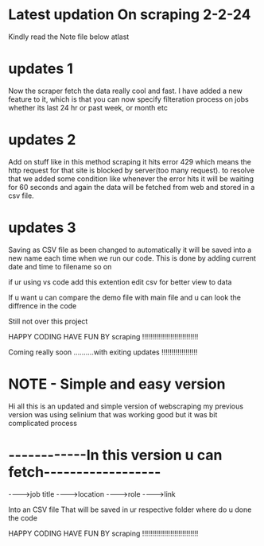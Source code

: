 # Latest updation On scraping 2-2-24

Kindly read the Note file below atlast

# updates 1 
Now the scraper fetch the data really cool  and fast. I have added a new feature to it, which is that you can now specify 
filteration process on jobs whether its last 24 hr or past week, or month etc 

# updates 2
Add on stuff like in this method scraping it hits error 429 which means the http request for that site  is blocked by server(too many request). to resolve that we added some condition like whenever the error hits it will be waiting for 60 seconds and again the data will be fetched  from web and stored in a csv file.

# updates 3
Saving as CSV file as been changed to automatically it will be saved into a new name  each time when we run our code. This is done by adding current date and time to filename so on

if ur using vs code add this extention edit csv for better view to data 

If u want u can compare the demo file with main file and u can look the diffrence in the code 

Still not over this project

HAPPY CODING HAVE FUN BY scraping !!!!!!!!!!!!!!!!!!!!!!!!!!!!

Coming really soon ..........with exiting updates !!!!!!!!!!!!!!!!!!


# NOTE - Simple and easy version

Hi all this is an updated and simple version of webscraping my previous version was using selinium that was working good but it was bit complicated process

# ------------In this version u can fetch------------------

---->job title
---->location
---->role
---->link

Into an CSV file That will be saved in ur respective folder where do u done the code

HAPPY CODING HAVE FUN BY scraping !!!!!!!!!!!!!!!!!!!!!!!!!!!!
